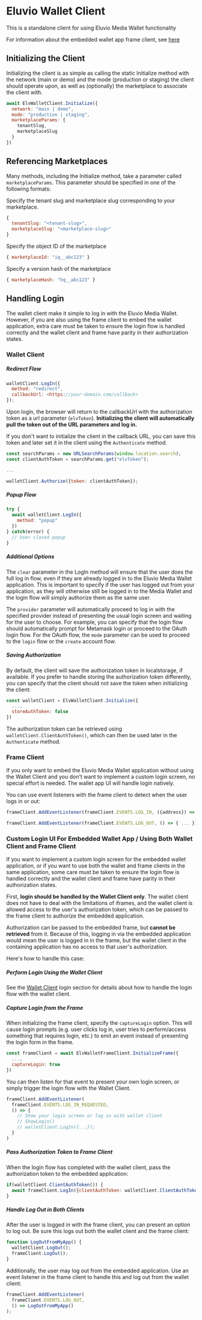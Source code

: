 # Eluvio Wallet Client

This is a standalone client for using Eluvio Media Wallet functionality

For information about the embedded wallet app frame client, see [here](https://eluv-io.github.io/elv-media-wallet/ElvWalletFrameClient.html)

## Initializing the Client

Initializing the client is as simple as calling the static Initialize method with the network (main or demo) and the mode (production or staging) the client should operate upon, as well as (optionally) the marketplace to associate the client with.

```javascript
await ElvWalletClient.Initialize({
  network: "main | demo",
  mode: "production | staging",
  marketplaceParams: {
    tenantSlug,
    marketplaceSlug
  }
})
```

## Referencing Marketplaces

Many methods, including the Initialize method, take a parameter called `marketplaceParams`. This parameter should be specified in one of the following formats:

Specify the tenant slug and marketplace slug corresponding to your marketplace.
```javascript
{
  tenantSlug: "<tenant-slug>", 
  marketplaceSlug: "<marketplace-slug>"
}
```

Specify the object ID of the marketplace
```javascript
{ marketplaceId: "iq__abc123" }
```

Specify a version hash of the marketplace
```javascript
{ marketplaceHash: "hq__abc123" }
```

## Handling Login

The wallet client make it simple to log in with the Eluvio Media Wallet. However, if you are also using the frame client to embed the wallet application, extra care must be taken to ensure the login flow is handled correctly and the wallet client and frame have parity in their authorization states.

<div id="wallet-client" />

### Wallet Client

##### Redirect Flow
```javascript
walletClient.LogIn({
  method: "redirect",
  callbackUrl: <https://your-domain.com/callback>
});
```

Upon login, the browser will return to the callbackUrl with the authorization token as a url parameter (`elvToken`). **Initializing the client will automatically pull the token out of the URL parameters and log in.** 

If you don't want to initialize the client in the callback URL, you can save this token and later set it in the client using the `Authenticate` method.

```javascript
const searchParams = new URLSearchParams(window.location.search);
const clientAuthToken = searchParams.get("elvToken");

...

walletClient.Authorize({token: clientAuthToken});

```

##### Popup Flow
```javascript
try {
  await walletClient.LogIn({
    method: "popup"
  })
} catch(error) {
  // User closed popup
}
```

##### Additional Options

The `clear` parameter in the LogIn method will ensure that the user does the full log in flow, even if they are already logged in to the Eluvio Media Wallet application. This is important to specify if the user has logged out from your application, as they will otherwise still be logged in to the Media Wallet and the login flow will simply authorize them as the same user.

The `provider` parameter will automatically proceed to log in with the specified provider instead of presenting the usual login screen and waiting for the user to choose. For example, you can specify that the login flow should automatically prompt for Metamask login or proceed to the OAuth login flow. For the OAuth flow, the `mode` parameter can be used to proceed to the `login` flow or the `create` account flow.

##### Saving Authorization

By default, the client will save the authorization token in localstorage, if available. If you prefer to handle storing the authorization token differently, you can specify that the client should not save the token when initializing the client:

```javascript
const walletClient = ElvWalletClient.Initialize({
  ...,
  storeAuthToken: false
})
```

The authorization token can be retrieved using `walletClient.ClientAuthToken()`, which can then be used later in the `Authenticate` method.


### Frame Client

If you only want to embed the Eluvio Media Wallet application without using the Wallet Client and you don't want to implement a custom login screen, no special effort is needed. The wallet app UI will handle login natively.

You can use event listeners with the frame client to detect when the user logs in or out:

```javascript
frameClient.AddEventListener(frameClient.EVENTS.LOG_IN, ({address}) => { ... });

frameClient.AddEventListener(frameClient.EVENTS.LOG_OUT, () => { ... });
```


### Custom Login UI For Embedded Wallet App / Using Both Wallet Client and Frame Client

If you want to implement a custom login screen for the embedded wallet application, or if you want to use both the wallet and frame clients in the same application, some care must be taken to ensure the login flow is handled correctly and the wallet client and frame have parity in their authorization states.

First, **login should be handled by the Wallet Client only**. The wallet client does not have to deal with the limitations of iframes, and the wallet client is allowed access to the user's authorization token, which can be passed to the frame client to authorize the embedded application. 

Authorization can be passed to the embedded frame, but **cannot be retrieved** from it. Because of this, logging in via the embedded application would mean the user is logged in in the frame, but the wallet client in the containing application has no access to that user's authorization.

Here's how to handle this case:

##### Perform Login Using the Wallet Client

See the [Wallet Client](#wallet-client) login section for details about how to handle the login flow with the wallet client.

##### Capture Login from the Frame

When initializing the frame client, specify the `captureLogin` option. This will cause login prompts (e.g. user clicks log in, user tries to perform/access something that requires login, etc.) to emit an event instead of presenting the login form in the frame. 

```javascript
const frameClient = await ElvWalletFrameClient.InitializeFrame({
  ...,
  captureLogin: true
})
```

You can then listen for that event to present your own login screen, or simply trigger the login flow with the Wallet Client.

```javascript
frameClient.AddEventListener(
  frameClient.EVENTS.LOG_IN_REQUESTED,
  () => {
    // Show your login screen or log in with wallet client
    // ShowLogin()
    // walletClient.LogIn({...});
  }
)
```

##### Pass Authorization Token to Frame Client

When the login flow has completed with the wallet client, pass the authorization token to the embedded application:

```javascript
if(walletClient.ClientAuthToken()) {
  await frameClient.LogIn({clientAuthToken: walletClient.ClientAuthToken()})
}
```

##### Handle Log Out in Both Clients

After the user is logged in with the frame client, you can present an option to log out. Be sure this logs out both the wallet client and the frame client:

```javascript
function LogOutFromMyApp() {
  walletClient.LogOut();
  frameClient.LogOut();
}
```

Additionally, the user may log out from the embedded application. Use an event listener in the frame client to handle this and log out from the wallet client:

```javascript
frameClient.AddEventListener(
  frameClient.EVENTS.LOG_OUT,
  () => LogOutFromMyApp()
);
```

